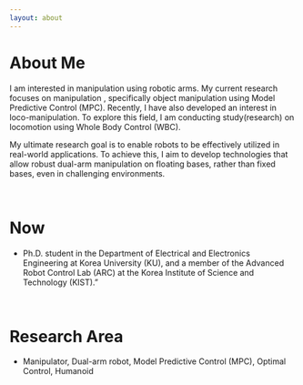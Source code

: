```yaml
---
layout: about 
---
```


# About Me
I am interested in manipulation using robotic arms. My current research focuses on <span class="skyblue-text">manipulation </span> , specifically object manipulation using Model Predictive Control (MPC). Recently, I have also developed an interest in loco-manipulation. To explore this field, I am conducting study(research) on <span class="skyblue-text"> locomotion</span>  using Whole Body Control (WBC).

My ultimate research goal is to enable robots to be effectively utilized in real-world applications. To achieve this, I aim to develop technologies that allow robust dual-arm manipulation on floating bases, rather than fixed bases, even in challenging environments.

<br/>

# Now
* Ph.D. student in the Department of Electrical and Electronics Engineering at Korea University (KU), and a member of the <span class="skyblue-text"> Advanced Robot Control Lab (ARC)</span> at the Korea Institute of Science and Technology (KIST).”

<br/>

# Research Area
* Manipulator, Dual-arm robot, Model Predictive Control (MPC), Optimal Control, Humanoid

